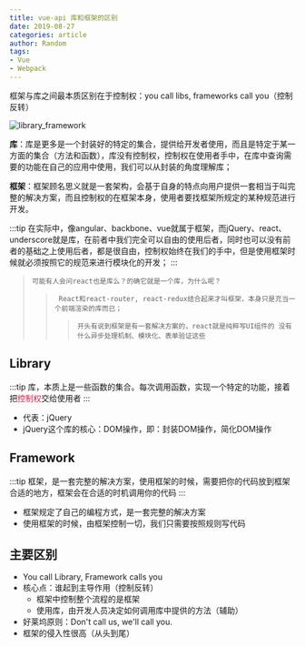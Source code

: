 ```yaml
---
title: vue-api 库和框架的区别
date: 2019-08-27
categories: article
author: Random
tags:
- Vue
- Webpack
---
```


框架与库之间最本质区别在于控制权：you call libs, frameworks call you（控制反转）

![library_framework](https://kamchan.oss-cn-shenzhen.aliyuncs.com/personalBlog/pubilc/library_framework.png)

**库**：库是更多是一个封装好的特定的集合，提供给开发者使用，而且是特定于某一方面的集合（方法和函数），库没有控制权，控制权在使用者手中，在库中查询需要的功能在自己的应用中使用，我们可以从封装的角度理解库；

**框架**：框架顾名思义就是一套架构，会基于自身的特点向用户提供一套相当于叫完整的解决方案，而且控制权的在框架本身，使用者要找框架所规定的某种规范进行开发。

:::tip
在实际中，像angular、backbone、vue就属于框架，而jQuery、react、underscore就是库，在前者中我们完全可以自由的使用后者，同时也可以没有前者的基础之上使用后者，都是很自由，控制权始终在我们的手中，但是使用框架时候就必须按照它的规范来进行模块化的开发；
:::

>     可能有人会问react也是库么？的确它就是一个库，为什么呢？
>>      React和react-router, react-redux结合起来才叫框架，本身只是充当一个前端渲染的库而已；
>>>     开头有说到框架是有一套解决方案的，react就是纯粹写UI组件的 没有什么异步处理机制、模块化、表单验证这些

## Library

:::tip
库，本质上是一些函数的集合。每次调用函数，实现一个特定的功能，接着把<font color="#c7254e">控制权</font>交给使用者
:::

- 代表：jQuery
- jQuery这个库的核心：DOM操作，即：封装DOM操作，简化DOM操作

## Framework

:::tip
框架，是一套完整的解决方案，使用框架的时候，需要把你的代码放到框架合适的地方，框架会在合适的时机调用你的代码
:::

- 框架规定了自己的编程方式，是一套完整的解决方案
- 使用框架的时候，由框架控制一切，我们只需要按照规则写代码

## 主要区别

- You call Library, Framework calls you
- 核心点：谁起到主导作用（控制反转）
  - 框架中控制整个流程的是框架
  - 使用库，由开发人员决定如何调用库中提供的方法（辅助）
- 好莱坞原则：Don't call us, we'll call you.
- 框架的侵入性很高（从头到尾）